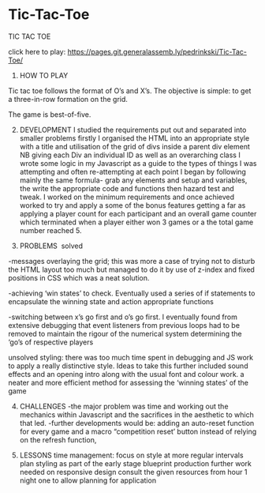 # Tic-Tac-Toe
  TIC TAC TOE 

  click here to play: https://pages.git.generalassemb.ly/pedrinkski/Tic-Tac-Toe/

  1. HOW TO PLAY

  Tic tac toe follows the format of O’s and X’s. The objective is simple:  to get a three-in-row formation on the grid. 

  The game is best-of-five.

  2. DEVELOPMENT
    I studied the requirements put out and separated into smaller problems 
    firstly I organised the HTML into an appropriate style with a title and utilisation of the grid of divs inside a parent div element NB giving each Div an individual ID as well as an overarching class 
    I wrote some logic in my Javascript as a guide to the types of things I was attempting and often re-attempting at each point 
    I began by following mainly the same formula- grab any elements and setup and variables, the write the appropriate code and functions then hazard test and tweak. 
    I worked on the minimum requirements and once achieved worked to try and apply a some of the bonus features getting a far as applying a player count for each participant and an overall game counter which terminated when a player either won 3 games or a the total game number reached 5. 


  3. PROBLEMS 
  solved

  -messages overlaying the grid; this was more a case of trying not to disturb the HTML layout too much but managed to do it by use of z-index and fixed positions in CSS which was a neat solution.

  -achieving ‘win states’ to check. Eventually used a series of if statements to encapsulate the winning state and action appropriate functions 

  -switching between x’s go first and o’s go first. I eventually found from extensive debugging that event listeners from previous loops had to be removed to maintain the rigour of the numerical system determining the ‘go’s of respective players

  unsolved
  styling: there was too much time spent in debugging and JS work to apply a really distinctive style. Ideas to take this further included sound effects and an opening intro along with the usual font and colour work. 
  a neater and more efficient method for assessing the ‘winning states’ of the game 



  4. CHALLENGES
  -the major problem was time and working out the mechanics within Javascript and the sacrifices in the aesthetic to which that led. 
  -further developments would be: adding an auto-reset function for every game and a macro “competition reset’ button instead of relying on the refresh function, 

  5. LESSONS
  time management: 
  focus on style at more regular intervals 
  plan styling as part of the early stage blueprint production 
  further work needed on responsive design 
  consult the given resources from hour 1 night one to allow planning for application 

